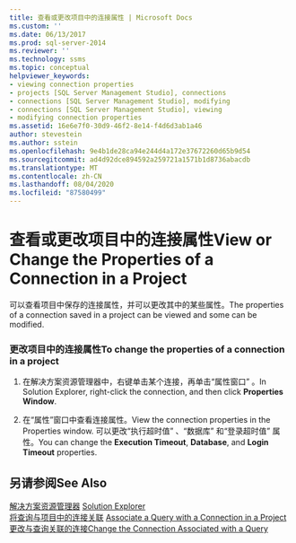 ```yaml
---
title: 查看或更改项目中的连接属性 | Microsoft Docs
ms.custom: ''
ms.date: 06/13/2017
ms.prod: sql-server-2014
ms.reviewer: ''
ms.technology: ssms
ms.topic: conceptual
helpviewer_keywords:
- viewing connection properties
- projects [SQL Server Management Studio], connections
- connections [SQL Server Management Studio], modifying
- connections [SQL Server Management Studio], viewing
- modifying connection properties
ms.assetid: 16e6e7f0-30d9-46f2-8e14-f4d6d3ab1a46
author: stevestein
ms.author: sstein
ms.openlocfilehash: 9e4b1de28ca94e244d4a172e37672260d65b9d54
ms.sourcegitcommit: ad4d92dce894592a259721a1571b1d8736abacdb
ms.translationtype: MT
ms.contentlocale: zh-CN
ms.lasthandoff: 08/04/2020
ms.locfileid: "87580499"
---
```

# <a name="view-or-change-the-properties-of-a-connection-in-a-project"></a><span data-ttu-id="dcf2b-102">查看或更改项目中的连接属性</span><span class="sxs-lookup"><span data-stu-id="dcf2b-102">View or Change the Properties of a Connection in a Project</span></span>
  <span data-ttu-id="dcf2b-103">可以查看项目中保存的连接属性，并可以更改其中的某些属性。</span><span class="sxs-lookup"><span data-stu-id="dcf2b-103">The properties of a connection saved in a project can be viewed and some can be modified.</span></span>  
  
### <a name="to-change-the-properties-of-a-connection-in-a-project"></a><span data-ttu-id="dcf2b-104">更改项目中的连接属性</span><span class="sxs-lookup"><span data-stu-id="dcf2b-104">To change the properties of a connection in a project</span></span>  
  
1.  <span data-ttu-id="dcf2b-105">在解决方案资源管理器中，右键单击某个连接，再单击“属性窗口”  。</span><span class="sxs-lookup"><span data-stu-id="dcf2b-105">In Solution Explorer, right-click the connection, and then click **Properties Window**.</span></span>  
  
2.  <span data-ttu-id="dcf2b-106">在“属性”窗口中查看连接属性。</span><span class="sxs-lookup"><span data-stu-id="dcf2b-106">View the connection properties in the Properties window.</span></span> <span data-ttu-id="dcf2b-107">可以更改“执行超时值”  、“数据库”  和“登录超时值”  属性。</span><span class="sxs-lookup"><span data-stu-id="dcf2b-107">You can change the **Execution Timeout**, **Database**, and **Login Timeout** properties.</span></span>  
  
## <a name="see-also"></a><span data-ttu-id="dcf2b-108">另请参阅</span><span class="sxs-lookup"><span data-stu-id="dcf2b-108">See Also</span></span>  
 <span data-ttu-id="dcf2b-109">[解决方案资源管理器](solution-explorer.md) </span><span class="sxs-lookup"><span data-stu-id="dcf2b-109">[Solution Explorer](solution-explorer.md) </span></span>  
 <span data-ttu-id="dcf2b-110">[将查询与项目中的连接关联](associate-a-query-with-a-connection-in-a-project.md) </span><span class="sxs-lookup"><span data-stu-id="dcf2b-110">[Associate a Query with a Connection in a Project](associate-a-query-with-a-connection-in-a-project.md) </span></span>  
 [<span data-ttu-id="dcf2b-111">更改与查询关联的连接</span><span class="sxs-lookup"><span data-stu-id="dcf2b-111">Change the Connection Associated with a Query</span></span>](change-the-connection-associated-with-a-query.md)  
  
  
